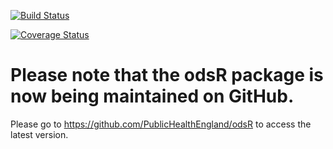 
<!-- README.md is generated from README.Rmd. Please edit that file -->

[![Build
Status](https://travis-ci.org/PublicHealthEngland/odsR.svg)](https://travis-ci.org/PublicHealthEngland/odsR)

[![Coverage
Status](https://coveralls.io/repos/github/PublicHealthEngland/odsR/badge.svg?branch=master)](https://coveralls.io/github/PublicHealthEngland/odsR?branch=master)

# Please note that the odsR package is now being maintained on GitHub.

Please go to <https://github.com/PublicHealthEngland/odsR> to access the
latest version.
